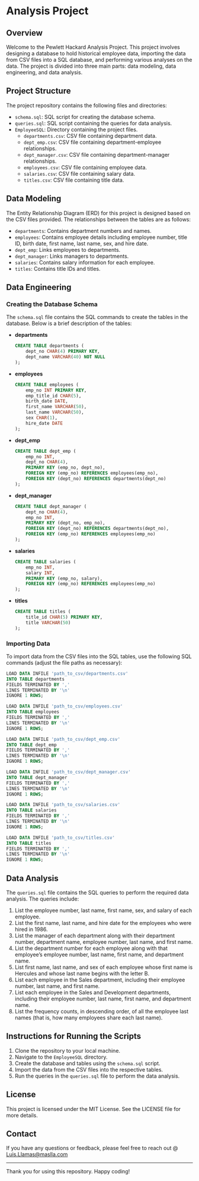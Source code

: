 
# Analysis Project

## Overview

Welcome to the Pewlett Hackard Analysis Project. This project involves designing a database to hold historical employee data, importing the data from CSV files into a SQL database, and performing various analyses on the data. The project is divided into three main parts: data modeling, data engineering, and data analysis.

## Project Structure

The project repository contains the following files and directories:

- `schema.sql`: SQL script for creating the database schema.
- `queries.sql`: SQL script containing the queries for data analysis.
- `EmployeeSQL`: Directory containing the project files.
  - `departments.csv`: CSV file containing department data.
  - `dept_emp.csv`: CSV file containing department-employee relationships.
  - `dept_manager.csv`: CSV file containing department-manager relationships.
  - `employees.csv`: CSV file containing employee data.
  - `salaries.csv`: CSV file containing salary data.
  - `titles.csv`: CSV file containing title data.

## Data Modeling

The Entity Relationship Diagram (ERD) for this project is designed based on the CSV files provided. The relationships between the tables are as follows:

- `departments`: Contains department numbers and names.
- `employees`: Contains employee details including employee number, title ID, birth date, first name, last name, sex, and hire date.
- `dept_emp`: Links employees to departments.
- `dept_manager`: Links managers to departments.
- `salaries`: Contains salary information for each employee.
- `titles`: Contains title IDs and titles.

## Data Engineering

### Creating the Database Schema

The `schema.sql` file contains the SQL commands to create the tables in the database. Below is a brief description of the tables:

- **departments**
  ```sql
  CREATE TABLE departments (
      dept_no CHAR(4) PRIMARY KEY,
      dept_name VARCHAR(40) NOT NULL
  );
  ```

- **employees**
  ```sql
  CREATE TABLE employees (
      emp_no INT PRIMARY KEY,
      emp_title_id CHAR(5),
      birth_date DATE,
      first_name VARCHAR(50),
      last_name VARCHAR(50),
      sex CHAR(1),
      hire_date DATE
  );
  ```

- **dept_emp**
  ```sql
  CREATE TABLE dept_emp (
      emp_no INT,
      dept_no CHAR(4),
      PRIMARY KEY (emp_no, dept_no),
      FOREIGN KEY (emp_no) REFERENCES employees(emp_no),
      FOREIGN KEY (dept_no) REFERENCES departments(dept_no)
  );
  ```

- **dept_manager**
  ```sql
  CREATE TABLE dept_manager (
      dept_no CHAR(4),
      emp_no INT,
      PRIMARY KEY (dept_no, emp_no),
      FOREIGN KEY (dept_no) REFERENCES departments(dept_no),
      FOREIGN KEY (emp_no) REFERENCES employees(emp_no)
  );
  ```

- **salaries**
  ```sql
  CREATE TABLE salaries (
      emp_no INT,
      salary INT,
      PRIMARY KEY (emp_no, salary),
      FOREIGN KEY (emp_no) REFERENCES employees(emp_no)
  );
  ```

- **titles**
  ```sql
  CREATE TABLE titles (
      title_id CHAR(5) PRIMARY KEY,
      title VARCHAR(50)
  );
  ```

### Importing Data

To import data from the CSV files into the SQL tables, use the following SQL commands (adjust the file paths as necessary):

```sql
LOAD DATA INFILE 'path_to_csv/departments.csv'
INTO TABLE departments
FIELDS TERMINATED BY ','
LINES TERMINATED BY '\n'
IGNORE 1 ROWS;

LOAD DATA INFILE 'path_to_csv/employees.csv'
INTO TABLE employees
FIELDS TERMINATED BY ','
LINES TERMINATED BY '\n'
IGNORE 1 ROWS;

LOAD DATA INFILE 'path_to_csv/dept_emp.csv'
INTO TABLE dept_emp
FIELDS TERMINATED BY ','
LINES TERMINATED BY '\n'
IGNORE 1 ROWS;

LOAD DATA INFILE 'path_to_csv/dept_manager.csv'
INTO TABLE dept_manager
FIELDS TERMINATED BY ','
LINES TERMINATED BY '\n'
IGNORE 1 ROWS;

LOAD DATA INFILE 'path_to_csv/salaries.csv'
INTO TABLE salaries
FIELDS TERMINATED BY ','
LINES TERMINATED BY '\n'
IGNORE 1 ROWS;

LOAD DATA INFILE 'path_to_csv/titles.csv'
INTO TABLE titles
FIELDS TERMINATED BY ','
LINES TERMINATED BY '\n'
IGNORE 1 ROWS;
```

## Data Analysis

The `queries.sql` file contains the SQL queries to perform the required data analysis. The queries include:

1. List the employee number, last name, first name, sex, and salary of each employee.
2. List the first name, last name, and hire date for the employees who were hired in 1986.
3. List the manager of each department along with their department number, department name, employee number, last name, and first name.
4. List the department number for each employee along with that employee’s employee number, last name, first name, and department name.
5. List first name, last name, and sex of each employee whose first name is Hercules and whose last name begins with the letter B.
6. List each employee in the Sales department, including their employee number, last name, and first name.
7. List each employee in the Sales and Development departments, including their employee number, last name, first name, and department name.
8. List the frequency counts, in descending order, of all the employee last names (that is, how many employees share each last name).

## Instructions for Running the Scripts

1. Clone the repository to your local machine.
2. Navigate to the `EmployeeSQL` directory.
3. Create the database and tables using the `schema.sql` script.
4. Import the data from the CSV files into the respective tables.
5. Run the queries in the `queries.sql` file to perform the data analysis.

## License

This project is licensed under the MIT License. See the LICENSE file for more details.

## Contact

If you have any questions or feedback, please feel free to reach out @ Luis.Llamas@maslla.com

---

Thank you for using this repository. Happy coding!
